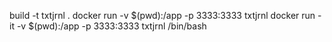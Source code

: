build -t txtjrnl .
docker run -v $(pwd):/app -p 3333:3333 txtjrnl
docker run -it -v $(pwd):/app -p 3333:3333 txtjrnl /bin/bash